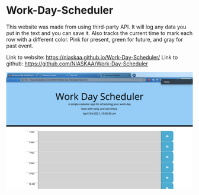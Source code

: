 # Work-Day-Scheduler
This website was made from using third-party API. It will log any data you put in the text and you can save it.
Also tracks the current time to mark each row with a different color. Pink for present, green for future, and gray for past event.

Link to website: https://niaskaa.github.io/Work-Day-Scheduler/
Link to github: https://github.com/NIASKAA/Work-Day-Scheduler

![alt text](screenshot/Demo.png "Demo")